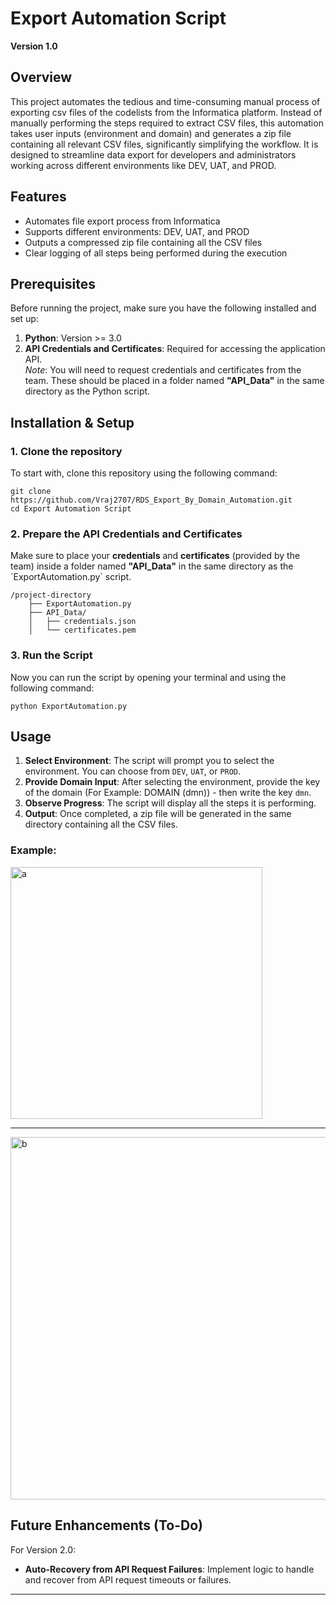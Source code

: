 
# Export Automation Script

**Version 1.0**

## Overview

This project automates the tedious and time-consuming manual process of exporting csv files of the codelists from the Informatica platform. Instead of manually performing the steps required to extract CSV files, this automation takes user inputs (environment and domain) and generates a zip file containing all relevant CSV files, significantly simplifying the workflow. It is designed to streamline data export for developers and administrators working across different environments like DEV, UAT, and PROD.

## Features

- Automates file export process from Informatica
- Supports different environments: DEV, UAT, and PROD
- Outputs a compressed zip file containing all the CSV files
- Clear logging of all steps being performed during the execution

## Prerequisites

Before running the project, make sure you have the following installed and set up:

1. **Python**: Version >= 3.0
2. **API Credentials and Certificates**: Required for accessing the application API.  
   _Note_: You will need to request credentials and certificates from the team. These should be placed in a folder named **"API_Data"** in the same directory as the Python script.

## Installation & Setup

### 1. Clone the repository

To start with, clone this repository using the following command:

```
git clone https://github.com/Vraj2707/RDS_Export_By_Domain_Automation.git
cd Export Automation Script
```

### 2. Prepare the API Credentials and Certificates

Make sure to place your **credentials** and **certificates** (provided by the team) inside a folder named **"API_Data"** in the same directory as the \`ExportAutomation.py\` script.

```
/project-directory
    ├── ExportAutomation.py
    ├── API_Data/
    │   ├── credentials.json
    │   └── certificates.pem
```

### 3. Run the Script

Now you can run the script by opening your terminal and using the following command:

```
python ExportAutomation.py
```

## Usage

1. **Select Environment**: The script will prompt you to select the environment. You can choose from `DEV`, `UAT`, or `PROD`.
2. **Provide Domain Input**: After selecting the environment, provide the key of the domain (For Example: DOMAIN (dmn)) - then write the key `dmn`.
3. **Observe Progress**: The script will display all the steps it is performing.
4. **Output**: Once completed, a zip file will be generated in the same directory containing all the CSV files.

### Example:

<img width="403" alt="a" src="https://github.com/user-attachments/assets/cff39fff-7fd4-4d03-896b-6ba083744612">

---

<img width="580" alt="b" src="https://github.com/user-attachments/assets/233afdbf-554f-4444-98cf-bcac93a0a994">

## Future Enhancements (To-Do)

For Version 2.0:
- **Auto-Recovery from API Request Failures**: Implement logic to handle and recover from API request timeouts or failures.

---
